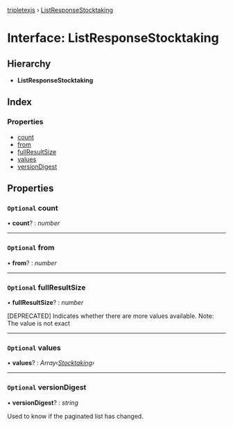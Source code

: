 [tripletexjs](../README.md) › [ListResponseStocktaking](listresponsestocktaking.md)

# Interface: ListResponseStocktaking

## Hierarchy

* **ListResponseStocktaking**

## Index

### Properties

* [count](listresponsestocktaking.md#optional-count)
* [from](listresponsestocktaking.md#optional-from)
* [fullResultSize](listresponsestocktaking.md#optional-fullresultsize)
* [values](listresponsestocktaking.md#optional-values)
* [versionDigest](listresponsestocktaking.md#optional-versiondigest)

## Properties

### `Optional` count

• **count**? : *number*

___

### `Optional` from

• **from**? : *number*

___

### `Optional` fullResultSize

• **fullResultSize**? : *number*

[DEPRECATED] Indicates whether there are more values available. Note: The value is not exact

___

### `Optional` values

• **values**? : *Array‹[Stocktaking](../modules/stocktaking.md)›*

___

### `Optional` versionDigest

• **versionDigest**? : *string*

Used to know if the paginated list has changed.
